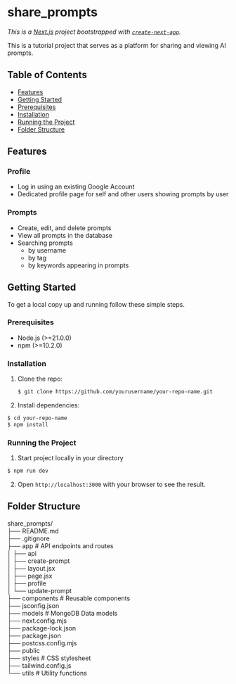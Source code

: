 # share_prompts

*This is a [Next.js](https://nextjs.org/) project bootstrapped with [`create-next-app`](https://github.com/vercel/next.js/tree/canary/packages/create-next-app).*

This is a tutorial project that serves as a platform for sharing and viewing AI prompts. 

## Table of Contents
- [Features](#features)
- [Getting Started](#getting-started)
- [Prerequisites](#prerequisites)
- [Installation](#installation)
- [Running the Project](#running-the-project)
- [Folder Structure](#folder-structure)


## Features
### Profile
- Log in using an existing Google Account
- Dedicated profile page for self and other users showing prompts by user

### Prompts
- Create, edit, and delete prompts
- View all prompts in the database
- Searching prompts
  - by username
  - by tag
  - by keywords appearing in prompts


## Getting Started
To get a local copy up and running follow these simple steps.

### Prerequisites
- Node.js (>=21.0.0)
- npm (>=10.2.0)

### Installation
1. Clone the repo:
   ```sh
   $ git clone https://github.com/yourusername/your-repo-name.git
   ```
2. Install dependencies:
  ```sh
  $ cd your-repo-name
  $ npm install
  ```
### Running the Project
1. Start project locally in your directory
  ```sh
  $ npm run dev
  ```

2. Open `http://localhost:3000` with your browser to see the result.

## Folder Structure
share_prompts/        
├── README.md    
├── .gitignore    
├── app              # API endpoints and routes    
│   ├── api            
│   ├── create-prompt     
│   ├── layout.jsx    
│   ├── page.jsx    
│   ├── profile    
│   └── update-prompt    
├── components       # Reusable components     
├── jsconfig.json    
├── models           # MongoDB Data models    
├── next.config.mjs    
├── package-lock.json    
├── package.json    
├── postcss.config.mjs    
├── public    
├── styles           # CSS stylesheet    
├── tailwind.config.js    
└── utils            # Utility functions

